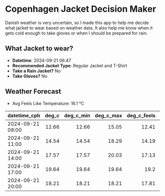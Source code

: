 
# Copenhagen Jacket Decision Maker

Danish weather is very uncertain, so I made this app to help me decide what jacket to wear based on weather data. 
It also help me know when it gets cold enough to take gloves or when I should be prepared for rain.

## What Jacket to wear?

- **Datetime**: 2024-09-21 06:47
- **Recommended Jacket Type**: Regular Jacket and T-Shirt
- **Take a Rain Jacket?** No
- **Take Gloves?** No

## Weather Forecast
- Avg Feels Like Temperature: 16.1 °C

| datetime_cph     |   deg_c |   deg_c_min |   deg_c_max |   deg_c_feels | weather   | wind   | rain   |
|:-----------------|--------:|------------:|------------:|--------------:|:----------|:-------|:-------|
| 2024-09-21 08:00 |   12.66 |       12.66 |       15.05 |         12.41 | Clouds    | Low    | None   |
| 2024-09-21 11:00 |   14.54 |       14.54 |       18.29 |         14.19 | Clouds    | Low    | None   |
| 2024-09-21 14:00 |   17.57 |       17.57 |       20.03 |         17.13 | Clouds    | Low    | None   |
| 2024-09-21 17:00 |   19.64 |       19.64 |       19.64 |         19.2  | Clouds    | Low    | None   |
| 2024-09-21 20:00 |   18.21 |       18.21 |       18.21 |         17.81 | Clouds    | Low    | None   |
        